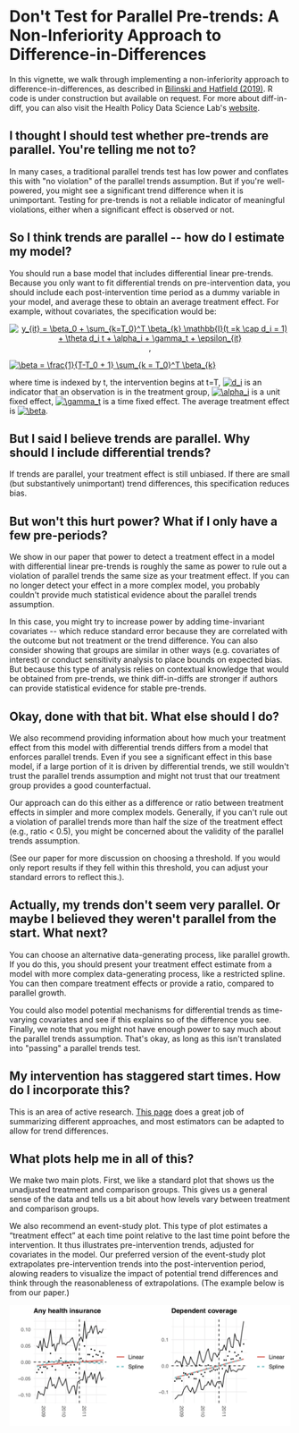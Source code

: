 # Don't Test for Parallel Pre-trends: A Non-Inferiority Approach to Difference-in-Differences

In this vignette, we walk through implementing a non-inferiority approach to difference-in-differences, as described in [Bilinski and Hatfield (2019)](https://arxiv.org/abs/1805.03273).  R code is under construction but available on request.  For more about diff-in-diff, you can also visit the Health Policy Data Science Lab's [website](https://diff.healthpolicydatascience.org/).

## I thought I should test whether pre-trends are parallel.  You're telling me not to?
In many cases, a traditional parallel trends test has low power and conflates this with "no violation" of the parallel trends assumption.  But if you're well-powered, you might see a significant trend difference when it is unimportant.  Testing for pre-trends is not a reliable indicator of meaningful violations, either when a significant effect is observed or not.

## So I think trends are parallel -- how do I estimate my model?
You should run a base model that includes differential linear pre-trends.  Because you only want to fit differential trends on pre-intervention data, you should include each post-intervention time period as a dummy variable in your model, and average these to obtain an average treatment effect.  For example, without covariates, the specification would be:

<p style="text-align: center">
<a href="https://www.codecogs.com/eqnedit.php?latex=y_{it}&space;=&space;\beta_0&space;&plus;&space;\sum_{k=T_0}^T&space;\beta_{k}&space;\mathbb{I}(t&space;=k&space;\cap&space;d_i&space;=&space;1)&space;&plus;&space;\theta&space;d_i&space;t&space;&plus;&space;\alpha_i&space;&plus;&space;\gamma_t&space;&plus;&space;\epsilon_{it}" target="_blank"><img src="https://latex.codecogs.com/gif.latex?y_{it}&space;=&space;\beta_0&space;&plus;&space;\sum_{k=T_0}^T&space;\beta_{k}&space;\mathbb{I}(t&space;=k&space;\cap&space;d_i&space;=&space;1)&space;&plus;&space;\theta&space;d_i&space;t&space;&plus;&space;\alpha_i&space;&plus;&space;\gamma_t&space;&plus;&space;\epsilon_{it}" title="y_{it} = \beta_0 + \sum_{k=T_0}^T \beta_{k} \mathbb{I}(t =k \cap d_i = 1) + \theta d_i t + \alpha_i + \gamma_t + \epsilon_{it}" /></a>,

<a href="https://www.codecogs.com/eqnedit.php?latex=\beta&space;=&space;\frac{1}{T-T_0&space;+&space;1}&space;\sum_{k&space;=&space;T_0}^T&space;\beta_{k}" target="_blank"><img src="https://latex.codecogs.com/gif.latex?\beta&space;=&space;\frac{1}{T-T_0&space;+&space;1}&space;\sum_{k&space;=&space;T_0}^T&space;\beta_{k}" title="\beta = \frac{1}{T-T_0 + 1} \sum_{k = T_0}^T \beta_{k}" /></a>
</p>

where time is indexed by t, the intervention begins at t=T, <a href="https://www.codecogs.com/eqnedit.php?latex=d_i" target="_blank"><img src="https://latex.codecogs.com/gif.latex?d_i" title="d_i" /></a> is an indicator that an observation is in the treatment group, <a href="https://www.codecogs.com/eqnedit.php?latex=\alpha_i" target="_blank"><img src="https://latex.codecogs.com/gif.latex?\alpha_i" title="\alpha_i" /></a> is a unit fixed effect, <a href="https://www.codecogs.com/eqnedit.php?latex=\gamma_t" target="_blank"><img src="https://latex.codecogs.com/gif.latex?\gamma_t" title="\gamma_t" /></a> is a time fixed effect.  The average treatment effect is <a href="https://www.codecogs.com/eqnedit.php?latex=\beta" target="_blank"><img src="https://latex.codecogs.com/gif.latex?\beta" title="\beta" /></a>.

## But I said I believe trends are parallel.  Why should I include differential trends?
If trends are parallel, your treatment effect is still unbiased.  If there are small (but substantively unimportant) trend differences, this specification reduces bias.

## But won't this hurt power?  What if I only have a few pre-periods?
We show in our paper that power to detect a treatment effect in a model with differential linear pre-trends is roughly the same as power to rule out a violation of parallel trends the same size as your treatment effect.  If you can no longer detect your effect in a more complex model, you probably couldn't provide much statistical evidence about the parallel trends assumption.

In this case, you might try to increase power by adding time-invariant covariates -- which reduce standard error because they are correlated with the outcome but not treatment or the trend difference.  You can also consider showing that groups are similar in other ways (e.g. covariates of interest) or conduct sensitivity analysis to place bounds on expected bias.  But because this type of analysis relies on contextual knowledge that would be obtained from pre-trends, we think diff-in-diffs are stronger if authors can provide statistical evidence for stable pre-trends.

## Okay, done with that bit.  What else should I do?
We also recommend providing information about how much your treatment effect from this model with differential trends differs from a model that enforces parallel trends.  Even if you see a significant effect in this base model, if a large portion of it is driven by differential trends, we still wouldn't trust the parallel trends assumption and might not trust that our treatment group provides a good counterfactual.

Our approach can do this either as a difference or ratio between treatment effects in simpler and more complex models.  Generally, if you can't rule out a violation of parallel trends more than half the size of the treatment effect (e.g., ratio < 0.5), you might be concerned about the validity of the parallel trends assumption.

(See our paper for more discussion on choosing a threshold.  If you would only report results if they fell within this threshold, you can adjust your standard errors to reflect this.). 

## Actually, my trends don't seem very parallel.  Or maybe I believed they weren't parallel from the start.  What next?
You can choose an alternative data-generating process, like parallel growth.  If you do this, you should present your treatment effect estimate from a model with more complex data-generating process, like a restricted spline.  You can then compare treatment effects or provide a ratio, compared to parallel growth. 

You could also model potential mechanisms for differential trends as time-varying covariates and see if this explains so of the difference you see.  Finally, we note that you might not have enough power to say much about the parallel trends assumption.  That's okay, as long as this isn't translated into "passing" a parallel trends test.

## My intervention has staggered start times.  How do I incorporate this?
This is an area of active research.  [This page](https://andrewcbaker.netlify.com/2019/09/25/difference-in-differences-methodology/) does a great job of summarizing different approaches, and most estimators can be adapted to allow for trend differences. 

## What plots help me in all of this?
We make two main plots.  First, we like a standard plot that shows us the unadjusted treatment and comparison groups.  This gives us a general sense of the data and tells us a bit about how levels vary between treatment and comparison groups.

We also recommend an event-study plot.   This type of plot estimates a “treatment effect” at each time point relative to the last time point before the intervention. It thus illustrates pre-intervention trends, adjusted for covariates in the model. Our preferred version of the event-study plot extrapolates pre-intervention trends into the post-intervention period, alowing readers to visualize the impact of potential trend differences and think through the reasonableness of extrapolations.  (The example below is from our paper.)

![img](https://github.com/abilinski/Non-Inf-DID/blob/master/esp_reformatted.png?style=centerme)

